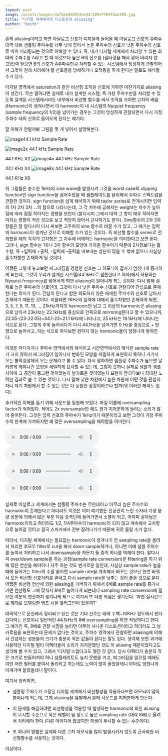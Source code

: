 ```yaml
---
layout: post
image: /assets/images/dafbbe926913ee23c189e7769f8ae398.jpg
title: "디지털 세계에서의 디스토션과 aliasing"
author: "Keith"
---
```



흔히 aliasing이라고 하면 아날로그 신호가 디지털에 들어올 때 아날로그 신호의 주파수 대역 대비 샘플링 주파수를 너무 낮게 잡아서 높은 주파수의 신호가 낮은 주파수의 신호로 마치 미러링되는 것으로 이해할 수 있다. 즉, 내가 디지털 세계에서 처리할 수 있는 최대의 주파수를 A라고 할 때 이것보다 높은 B의 신호를 (필터링을 해서 깎아 버리지 않고)입력 받으면 B의 신호가 A주파수만큼 처리할 수 있는 시스템에서 엉성하게 관찰되어서 그것이 원래 처리해야 할 신호들을 방해하거나 오작동을 하게 한다는 말로도 해석할 수가 있다.




디지털 영역에서 saturation과 같은 비선형 조작을 신호에 가하면 마찬가지로 aliasing이 생긴다. 무슨 말이냐면 실제로 내가 설계한 시스템, 즉 가청 주파수만을 처리할 수 있도록 설계된 시스템에서라도 내부에서 비선형 함수를 써서 조작을 가하면 고차의 배음 (Harmonic)이 생겨나면서 이 harmonic이 내 시스템의 Nyquist frequency (sample frequency의 1/2)을 넘어가는 경우는 그것이 엉성하게 관찰되면서 다시 가청주파수 대의 신호로 들어오게 된다는 얘기다. 




잘 이해가 안될까봐 그림을 몇 개 넣어서 설명해본다.






![image](/assets/images/dafbbe926913ee23c189e7769f8ae398.jpg)44.1 kHz Sample Rate



![image](/assets/images/b034e95549acc02a2d681b6b83bd1015.jpg)2x 44.1 kHz Sample Rate

44.1 KHz X2
![image](/assets/images/4378fd4cdeafc4866fdbb1fd99654128.jpg)4x 44.1 kHz Sample Rate

44.1 KHz X4
![image](/assets/images/2b2603945c23e7398688db981d01b0bc.jpg)8x 44.1 kHz Sample Rate

44.1 KHz X8




위 그림들은 순수한 1kHz의 sine wave를 발생시켜 그것을 worst case의 clipping function인 sign function을 걸어주었을 때 샘플레이트를 달리해서 주파수 스펙트럼을 관찰한 것이다. sign function을 쉽게 해석하기 위해 taylor series로 전개시키면 입력의 1차 2차 3차 …의 합으로 나타나는데, 그 각 차수에 곱해지는 weight는 차수가 높아짐에 따라 점점 작아지는 경향을 보인다 (알다시피 그래서 대략 그 항이 매우 작아지면 미치는 영향이 작은 것으로 보고 적당히 끊어서 근사하기도 한다). Sine함수의 2차 3차 항들은 잘 알다시피 다시 써보면 고주파의 sine 함수로 바꿀 수가 있고, 그 얘기는 입력의 harmonic이 생겨난 것으로 이해할 수가 있는 것이다. 즉 비선형 함수를 series로 전개했을 때의 각각의 고차항은 그 차수에 비례하는 harmonic을 의미한다고 보면 된다. 그러나, sign 함수는 1차나 3차 함수의 모양에 가까운 함수이기 때문에 2차항보다는 홀수항, 즉 +입력에 +출력, -입력에 -출력을 내보내는 성분이 많을 수 밖에 없으니 사실상 홀수차항만 존재하게 될 것이다.




어쨌든 그렇게 놓고보면 찌그러짐을 경험한 신호는 그 하모닉이 갑자기 엄청나게 증가하게 되는데, 그것이 우리가 설계한 시스템(44.1kHz로 샘플한다고 하자)에서 허용하는 Nyquist frequency를 넘어서게 되면 aliasing이 일어나게 되는 것이다. 다시 말해 실제로 높은 주파수의 신호인데, 그것이 다시 낮은 주파수 신호로 관찰되어 간섭으로 존재한다는 의미가 된다. 간섭이 된다고 함은 의도하지 않은 애매한 주파수의 신호로 남아서 존재하기 때문인 것이다. 이를테면 1KHz의 입력에 대해서 홀수차항만 존재하게 되면, 3, 5, 7, 9, 11, 13, .., 21kHz까지의 harmonic만 남고 그 이상의 harmonic은 aliasing으로 남아서 23kHz는 22.1kHz를 중심으로 안쪽으로 mirroring된다고 할 수 있으니까, 22.05-(23-22.05)=44.1-23=21.1 kHz에 나타나고, 25 kHz는 19.1kHz에 나타나는 식으로 된다. 그렇게 주욱 늘어서다가 다시 44.1Hz을 넘어가면 0 Hz을 중심으로 + 방향으로 늘어서고..하는 식으로 하다보면 원하지 않는 harmonic들이 엄청나게 쌓여진다. 




이것은 어디까지나 주파수 영역에서의 해석이고 시간영역에서의 해석은 sample rate가 크지 않아서 찌그러짐이 일어나서 변화된 모양을 세밀하게 표현하지 못하니 거기서 오는 불확실성에서 오는 문제라고 볼 수 있다. 다시 말하자면 샘플링 주파수가 높으면 날카롭게 깨져나간 모양을 세밀하게 묘사할 수 있는데, 그렇지 못하니 실제로 샘플과 샘플사이에 그 공간이 둥그런 것이었는지 날카로운 것이었는지 표현이 안되다보니 최대한 노력한 결과로 볼 수 있는 것이다. 다시 말해 낮은 차원에서 높은 차원에 어떤 것을 관찰하자니 자기 차원에서 할 수 있는 것은 다 동원한 상황이라고나 할까(뭐 이러한 해석도 있다).




추가적인 이해를 돕기 위해 사운드를 동원해 보았다. 파일 이름에 oversampling factor가 적혀있다. 적어도 2x oversample만 해도 뭔가 지저분하게 들리는 소리가 많이 줄어든다. 그것은 입력 신호의 주파수가 1kHz이기 때문이라고 보면 그것이 가청 주파수의 한계에 가까와지면 꽤 많은 oversampling을 해야함을 의미한다.




<audio src="/assets/images/fba704cf8b7107e623ad5928664638d7.mp3" controls preload></audio>
<audio src="/assets/images/1d7cd883652da0630d457bd78edc7ba1.mp3" controls preload></audio>
<audio src="/assets/images/71e81d4994471f645bebdd9e3805a96d.mp3" controls preload></audio>
<audio src="/assets/images/78919ac3d3b952d07156ae577162cab4.mp3" controls preload></audio>







실제로 아날로그 세계에서는 샘플링 주파수는 무한대이고 아무리 높은 주파수의 harmonic이 존재한다고 하더라도 이것은 이미 얘기했든 진공관이 느린 소자라 기생 용량 성분에 의해서 많은 부분 다음 증폭단에 들어가면서 소멸이 되고, 어차피 살아남은 harmonic이라고 하더라도 1/2, 1/4주파수의 harmonic이 되지 않고 계속해서 고차항으로 늘어갈 것이고 결국 스피커에서 전부 잘려나가기 때문에 귀로 들릴 수가 없다.




따라서, 디지털 세계에서는 필요없는 harmonic이 생겨나기 전 sampling rate을 올려서 처리한 후모두 filter로 cut을 해서 down sample하거나, 아니면 아예 샘플 주파수를 높여서 처리하고 나서 downsample을 하든지 둘 중의 하나를 택해야 한다. 알다시피 over/down sample을 하는 과정(sample rate conversion)은 filtering을 하기 위해 많은 연산을 해야하니 자주 하는 것도 번거로운 일인데, 사실상 sample rate가 높을 때에 들어가는 filter의 수를 줄이면 sample rate을 계속해서 바꾸는 것보단 한번 바꿔서 모든 비선형 신호처리를 끝내고 다시 sample rate을 낮추는 것이 좋을 것으로 본다. 어쨌든 비선형 연산에 의한 aliasing을 커버하기 위해서 8배로 sample rate를 증가시키면 연산량도 그에 맞춰서 8배로 늘어나게 되는데다 sampling rate conversion에 필요한 여분의 연산까지 생겨나게 되므로 여기서 또 다른 의심은 생겨난다. ‘과연 실시간으로 제대로 모델링한 앰프 시뮬 플러그인이 있을까?’




대략적으로 문헌에서 정리되고 있는 것은 기타 신호는 대략 수백~10KHz 정도에서 왔다갔다하는 신호이니 일반적인 44.1kHz의 8배 oversampling을 하면 적당하다고 한다. 그 얘기인 즉, 8배로 관찰 시점을 늘리면 아무리 사나운 디스토션이라고 하더라도 그 날카로움을 표현하는데 문제가 없다는 것이고, 주파수 영역에서 관찰하면 aliasing에 의해서 간섭하는 성분들의 크기가 충분히 작은 값들이 된다는 말도 된다. 생각해 보면 과거에 사용하던 디지털 멀티 이펙터들이 소리가 지저분했던 것도 이 aliasing 때문이었다고도 생각해 볼 수가 있고, 그래서 ‘디지털’스럽다고도 했던 것 같다. 당시 이펙터가 충분히 작은 크기로 만들어져야 하니 샘플레이트도 높지 못했을 거고, 찌그러짐을 일으킬 때에도 이런 저런 필터를 붙여서 돌리려고 하는데도 노력이 많이 들었을테니 아마도 엄청나게 아껴가며 붙였을테니 말이다. 




여기서 정리하면, 

- 샘플링 주파수가 고정된 디지털 세계에서 비선형성을 적용하다보면 하모닉이 많이 불어나게 되는데, 그게 aliasing을 유발해서 본래 사운드를 지저분하게 만든다.

- 이 문제를 해결하려면 비선형성을 적용할 때 발생하는 harmonic에 의한 aliasing이 무시할 수준으로 작은 레벨이 될 정도로 높은 sampling rate (대략 8배)로 올려서 처리해야 한다 (다른 아이디어 많겠지만 희생이 무시할 수 없는 수준이다).

- 또 하나의 방법은 실제와 다른 고차 하모닉을 많이 발생시키지 않도록 근사화한 비선형함수를 사용하는 것이다.




이상이다.


